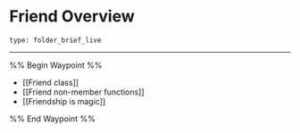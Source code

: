 # Friend Overview
 
```ccard
type: folder_brief_live
```
 
---

%% Begin Waypoint %%
- [[Friend class]]
- [[Friend non-member functions]]
- [[Friendship is magic]]

%% End Waypoint %%